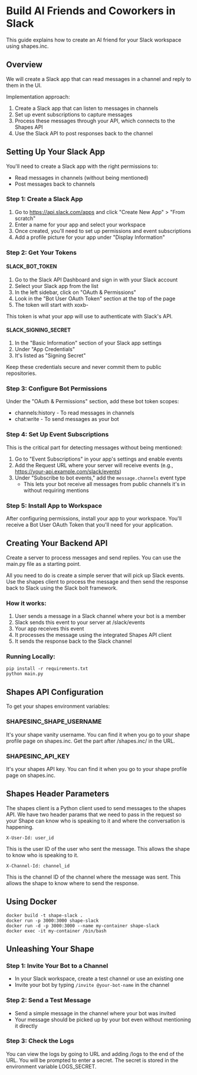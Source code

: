 # Build AI Friends and Coworkers in Slack

This guide explains how to create an AI friend for your Slack workspace using shapes.inc.

## Overview

We will create a Slack app that can read messages in a channel and reply to them in the UI.

Implementation approach:

1. Create a Slack app that can listen to messages in channels
2. Set up event subscriptions to capture messages
3. Process these messages through your API, which connects to the Shapes API
4. Use the Slack API to post responses back to the channel

## Setting Up Your Slack App

You'll need to create a Slack app with the right permissions to:

- Read messages in channels (without being mentioned)
- Post messages back to channels

### Step 1: Create a Slack App

1. Go to https://api.slack.com/apps and click "Create New App" > "From scratch"
2. Enter a name for your app and select your workspace
3. Once created, you'll need to set up permissions and event subscriptions
4. Add a profile picture for your app under "Display Information"

### Step 2: Get Your Tokens

#### SLACK_BOT_TOKEN

1. Go to the Slack API Dashboard and sign in with your Slack account
2. Select your Slack app from the list
3. In the left sidebar, click on "OAuth & Permissions"
4. Look in the "Bot User OAuth Token" section at the top of the page
5. The token will start with xoxb-

This token is what your app will use to authenticate with Slack's API.

#### SLACK_SIGNING_SECRET

1. In the "Basic Information" section of your Slack app settings
2. Under "App Credentials"
3. It's listed as "Signing Secret"

Keep these credentials secure and never commit them to public repositories.

### Step 3: Configure Bot Permissions

Under the "OAuth & Permissions" section, add these bot token scopes:

- channels:history - To read messages in channels
- chat:write - To send messages as your bot

### Step 4: Set Up Event Subscriptions

This is the critical part for detecting messages without being mentioned:

1. Go to "Event Subscriptions" in your app's settings and enable events
2. Add the Request URL where your server will receive events (e.g., https://your-api.example.com/slack/events)
3. Under "Subscribe to bot events," add the `message.channels` event type
   - This lets your bot receive all messages from public channels it's in without requiring mentions

### Step 5: Install App to Workspace

After configuring permissions, install your app to your workspace. You'll receive a Bot User OAuth Token that you'll need for your application.

## Creating Your Backend API

Create a server to process messages and send replies. You can use the main.py file as a starting point.

All you need to do is create a simple server that will pick up Slack events. Use the shapes client to process the message and then send the response back to Slack using the Slack bolt framework.

### How it works:

1. User sends a message in a Slack channel where your bot is a member
2. Slack sends this event to your server at /slack/events
3. Your app receives this event
4. It processes the message using the integrated Shapes API client
5. It sends the response back to the Slack channel

### Running Locally:

```
pip install -r requirements.txt
python main.py
```

## Shapes API Configuration

To get your shapes environment variables:

### SHAPESINC_SHAPE_USERNAME

It's your shape vanity username. You can find it when you go to your shape profile page on shapes.inc. Get the part after /shapes.inc/ in the URL.

### SHAPESINC_API_KEY

It's your shapes API key. You can find it when you go to your shape profile page on shapes.inc.

## Shapes Header Parameters

The shapes client is a Python client used to send messages to the shapes API. We have two header params that we need to pass in the request so your Shape can know who is speaking to it and where the conversation is happening.

```
X-User-Id: user_id
```

This is the user ID of the user who sent the message. This allows the shape to know who is speaking to it.

```
X-Channel-Id: channel_id
```

This is the channel ID of the channel where the message was sent. This allows the shape to know where to send the response.

## Using Docker

```
docker build -t shape-slack .
docker run -p 3000:3000 shape-slack
docker run -d -p 3000:3000 --name my-container shape-slack
docker exec -it my-container /bin/bash
```

## Unleashing Your Shape

### Step 1: Invite Your Bot to a Channel

- In your Slack workspace, create a test channel or use an existing one
- Invite your bot by typing `/invite @your-bot-name` in the channel

### Step 2: Send a Test Message

- Send a simple message in the channel where your bot was invited
- Your message should be picked up by your bot even without mentioning it directly

### Step 3: Check the Logs

You can view the logs by going to URL and adding /logs to the end of the URL. You will be prompted to enter a secret. The secret is stored in the environment variable LOGS_SECRET.
